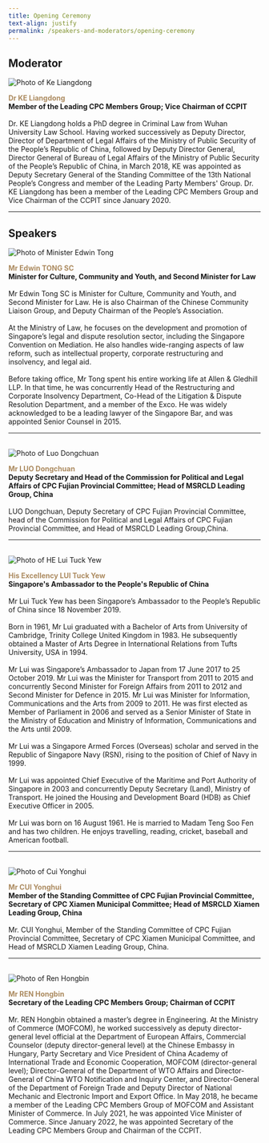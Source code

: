 ```yaml
---
title: Opening Ceremony
text-align: justify
permalink: /speakers-and-moderators/opening-ceremony
---
```


<style> 
.content img {
  max-width: 200px;
  margin-left: 0;
}

.speaker-name {
  color: #AC8B60;
}
</style>

## Moderator

<div class="sgds-container">
  <div class="row is-desktop">
    <div class="col is-10-mobile is-10-tablet is-3-desktop is-3-widescreen is-3-fullhd">
    <img src="/images/speakers-opening-ke liangdong.jpg" alt="Photo of Ke Liangdong"> 
    </div>
    <div class="col">
    <p>
    <b class="speaker-name">Dr KE Liangdong </b><br>
    <b>Member of the Leading CPC Members Group; Vice Chairman of CCPIT </b><br> <br> 
    Dr. KE Liangdong holds a PhD degree in Criminal Law from Wuhan University Law School. Having worked successively as Deputy Director, Director of Department of Legal Affairs of the Ministry of Public Security of the People’s Republic of China, followed by Deputy Director General, Director General of Bureau of Legal Affairs of the Ministry of Public Security of the People’s Republic of China, in March 2018, KE was appointed as Deputy Secretary General of the Standing Committee of the 13th National People’s Congress and member of the Leading Party Members' Group. Dr. KE Liangdong has been a member of the Leading CPC Members Group and Vice Chairman of the CCPIT since January 2020.
    </p>
    </div>
  </div>
  </div>
  <hr>

## Speakers

<div class="sgds-container">
  <div class="row is-desktop">
    <div class="col is-10-mobile is-10-tablet is-3-desktop is-3-widescreen is-3-fullhd">
    <img src="/images/speakers-opening-Minister Edwin Tong2.jpg" alt="Photo of Minister Edwin Tong"> 
    </div>
    <div class="col">
    <p>
    <b class="speaker-name">Mr Edwin TONG SC </b><br>
    <b>Minister for Culture, Community and Youth, and Second Minister for Law </b><br> <br> 
    Mr Edwin Tong SC is Minister for Culture, Community and Youth, and Second Minister for Law. He is also Chairman of the Chinese Community Liaison Group, and Deputy Chairman of the People’s Association. <br> <br>
    At the Ministry of Law, he focuses on the development and promotion of Singapore’s legal and dispute resolution sector, including the Singapore Convention on Mediation. He also handles wide-ranging aspects of law reform, such as intellectual property, corporate restructuring and insolvency, and legal aid. <br> <br>
    Before taking office, Mr Tong spent his entire working life at Allen & Gledhill LLP. In that time, he was concurrently Head of the Restructuring and Corporate Insolvency Department, Co-Head of the Litigation & Dispute Resolution Department, and a member of the Exco. He was widely acknowledged to be a leading lawyer of the Singapore Bar, and was appointed Senior Counsel in 2015. 
    </p>
    </div>
  </div>

<hr>
<br>

<div class="row is-desktop">
    <div class="col is-10-mobile is-10-tablet is-3-desktop is-3-widescreen is-3-fullhd">
    <img src="/images/speakers-opening-luo dongchuan.jpg" alt="Photo of Luo Dongchuan"> 
    </div>
    <div class="col">
    <p>
    <b class="speaker-name">Mr LUO Dongchuan </b><br>
    <b>Deputy Secretary and Head of the Commission for Political and Legal Affairs of CPC Fujian Provincial Committee; Head of MSRCLD Leading Group, China </b> <br><br>
    LUO Dongchuan, Deputy Secretary of CPC Fujian Provincial Committee, head of the Commission for Political and Legal Affairs of CPC Fujian Provincial Committee, and Head of MSRCLD Leading Group,China.
    </p>
    </div>
  </div>

<hr>
<br>
  
<div class="row is-desktop">
    <div class="col is-10-mobile is-10-tablet is-3-desktop is-3-widescreen is-3-fullhd">
    <img src="/images/speakers-opening-Lui Tuck Yew.jpg" alt="Photo of HE Lui Tuck Yew"> 
    </div>
    <div class="col">
    <p>
    <b class="speaker-name">His Excellency LUI Tuck Yew </b><br>
    <b>Singapore's Ambassador to the People's Republic of China <br> <br> </b>
    Mr Lui Tuck Yew has been Singapore’s Ambassador to the People’s Republic of China since 18 November 2019.<br> <br>
Born in 1961, Mr Lui graduated with a Bachelor of Arts from University of Cambridge, Trinity College United Kingdom in 1983. He subsequently obtained a Master of Arts Degree in International Relations from Tufts University, USA in 1994.<br> <br>
Mr Lui was Singapore’s Ambassador to Japan from 17 June 2017 to 25 October 2019. Mr Lui was the Minister for Transport from 2011 to 2015 and concurrently Second Minister for Foreign Affairs from 2011 to 2012 and Second Minister for Defence in 2015. Mr Lui was Minister for Information, Communications and the Arts from 2009 to 2011. He was first elected as Member of Parliament in 2006 and served as a Senior Minister of State in the Ministry of Education and Ministry of Information, Communications and the Arts until 2009.<br> <br>
Mr Lui was a Singapore Armed Forces (Overseas) scholar and served in the Republic of Singapore Navy (RSN), rising to the position of Chief of Navy in 1999.<br> <br>
Mr Lui was appointed Chief Executive of the Maritime and Port Authority of Singapore in 2003 and concurrently Deputy Secretary (Land), Ministry of Transport. He joined the Housing and Development Board (HDB) as Chief Executive Officer in 2005. <br><br>
Mr Lui was born on 16 August 1961. He is married to Madam Teng Soo Fen and has two children. He enjoys travelling, reading, cricket, baseball and American football.
    </p>
    </div>
  </div>
<hr>
<br>

<div class="row is-desktop">
    <div class="col is-10-mobile is-10-tablet is-3-desktop is-3-widescreen is-3-fullhd">
    <img src="/images/speakers-opening-cui yonghui.jpg" alt="Photo of Cui Yonghui"> 
    </div>
    <div class="col">
    <p>
    <b class="speaker-name">Mr CUI Yonghui </b><br>
    <b>Member of the Standing Committee of CPC Fujian Provincial Committee, Secretary of CPC Xiamen Municipal Committee; Head of MSRCLD Xiamen Leading Group, China </b> <br><br>
    Mr. CUI Yonghui, Member of the Standing Committee of CPC Fujian Provincial Committee, Secretary of CPC Xiamen Municipal Committee, and Head of MSRCLD Xiamen Leading Group, China.
    </p>
    </div>
  </div>

<hr>
<br>

<div class="row is-desktop">
    <div class="col is-10-mobile is-10-tablet is-3-desktop is-3-widescreen is-3-fullhd">
    <img src="/images/speakers-opening-ren hongbin.jpg" alt="Photo of Ren Hongbin"> 
    </div>
    <div class="col">
    <p>
    <b class="speaker-name">Mr REN Hongbin </b><br>
    <b>Secretary of the Leading CPC Members Group; Chairman of CCPIT </b><br><br>
    Mr. REN Hongbin obtained a master’s degree in Engineering. At the Ministry of Commerce (MOFCOM), he worked successively as deputy director-general level official at the Department of European Affairs, Commercial Counselor (deputy director-general level) at the Chinese Embassy in Hungary, Party Secretary and Vice President of China Academy of International Trade and Economic Cooperation, MOFCOM (director-general level); Director-General of the Department of WTO Affairs and Director-General of China WTO Notification and Inquiry Center, and Director-General of the Department of Foreign Trade and Deputy Director of National Mechanic and Electronic Import and Export Office. In May 2018, he became a member of the Leading CPC Members Group of MOFCOM and Assistant Minister of Commerce. In July 2021, he was appointed Vice Minister of Commerce. Since January 2022, he was appointed Secretary of the Leading CPC Members Group and Chairman of the CCPIT.
    </p>
    </div>
  </div>

</div>
